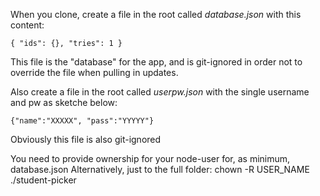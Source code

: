 When you clone, create a file in the root called _database.json_ with this content:

`{ "ids": {}, "tries": 1 }`

This file is the "database" for the app, and is git-ignored in order not to override the file when
pulling in updates.

Also create a file in the root called _userpw.json_ with the single username and pw as sketche below:

`{"name":"XXXXX", "pass":"YYYYY"}`

Obviously this file is also git-ignored

You need to provide ownership for your node-user for, as minimum, database.json
Alternatively, just to the full folder: chown -R USER_NAME ./student-picker
